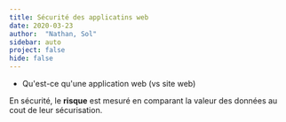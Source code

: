 ```yaml
---
title: Sécurité des applicatins web
date: 2020-03-23
author:  "Nathan, Sol"
sidebar: auto
project: false
hide: false
---
```


* Qu'est-ce qu'une application web (vs site web)

En sécurité, le **risque** est mesuré en comparant la valeur des données au cout de leur sécurisation.

